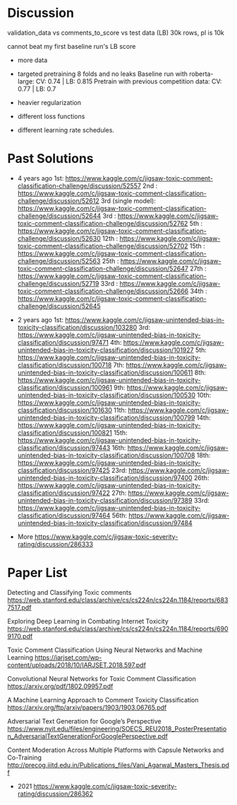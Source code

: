# Discussion
validation_data  vs comments_to_score vs test data (LB)
 30k rows, pl is 10k


cannot beat my first baseline run's LB score
* more data
* targeted pretraining
8 folds and no leaks
Baseline run with roberta-large: CV: 0.74 | LB: 0.815
Pretrain with previous competition data: CV: 0.77 | LB: 0.7

* heavier regularization
* different loss functions
* different learning rate schedules.

# Past Solutions
* 4 years ago
1st: https://www.kaggle.com/c/jigsaw-toxic-comment-classification-challenge/discussion/52557
2nd : https://www.kaggle.com/c/jigsaw-toxic-comment-classification-challenge/discussion/52612
3rd (single model): https://www.kaggle.com/c/jigsaw-toxic-comment-classification-challenge/discussion/52644
3rd : https://www.kaggle.com/c/jigsaw-toxic-comment-classification-challenge/discussion/52762
5th : https://www.kaggle.com/c/jigsaw-toxic-comment-classification-challenge/discussion/52630
12th : https://www.kaggle.com/c/jigsaw-toxic-comment-classification-challenge/discussion/52702
15th : https://www.kaggle.com/c/jigsaw-toxic-comment-classification-challenge/discussion/52563
25th : https://www.kaggle.com/c/jigsaw-toxic-comment-classification-challenge/discussion/52647
27th : https://www.kaggle.com/c/jigsaw-toxic-comment-classification-challenge/discussion/52719
33rd : https://www.kaggle.com/c/jigsaw-toxic-comment-classification-challenge/discussion/52666
34th : https://www.kaggle.com/c/jigsaw-toxic-comment-classification-challenge/discussion/52645

* 2 years ago
1st: https://www.kaggle.com/c/jigsaw-unintended-bias-in-toxicity-classification/discussion/103280
3rd: https://www.kaggle.com/c/jigsaw-unintended-bias-in-toxicity-classification/discussion/97471
4th: https://www.kaggle.com/c/jigsaw-unintended-bias-in-toxicity-classification/discussion/101927
5th: https://www.kaggle.com/c/jigsaw-unintended-bias-in-toxicity-classification/discussion/100718
7th: https://www.kaggle.com/c/jigsaw-unintended-bias-in-toxicity-classification/discussion/100611
8th: https://www.kaggle.com/c/jigsaw-unintended-bias-in-toxicity-classification/discussion/100961
9th: https://www.kaggle.com/c/jigsaw-unintended-bias-in-toxicity-classification/discussion/100530
10th: https://www.kaggle.com/c/jigsaw-unintended-bias-in-toxicity-classification/discussion/101630
11th: https://www.kaggle.com/c/jigsaw-unintended-bias-in-toxicity-classification/discussion/100799
14th: https://www.kaggle.com/c/jigsaw-unintended-bias-in-toxicity-classification/discussion/100821
15th: https://www.kaggle.com/c/jigsaw-unintended-bias-in-toxicity-classification/discussion/97443
16th: https://www.kaggle.com/c/jigsaw-unintended-bias-in-toxicity-classification/discussion/100708
18th: https://www.kaggle.com/c/jigsaw-unintended-bias-in-toxicity-classification/discussion/97425
23rd: https://www.kaggle.com/c/jigsaw-unintended-bias-in-toxicity-classification/discussion/97400
26th: https://www.kaggle.com/c/jigsaw-unintended-bias-in-toxicity-classification/discussion/97422
27th: https://www.kaggle.com/c/jigsaw-unintended-bias-in-toxicity-classification/discussion/97389
33rd: https://www.kaggle.com/c/jigsaw-unintended-bias-in-toxicity-classification/discussion/97464
56th: https://www.kaggle.com/c/jigsaw-unintended-bias-in-toxicity-classification/discussion/97484

* More
https://www.kaggle.com/c/jigsaw-toxic-severity-rating/discussion/286333



# Paper List
Detecting and Classifying Toxic comments
https://web.stanford.edu/class/archive/cs/cs224n/cs224n.1184/reports/6837517.pdf

Exploring Deep Learning in Combating Internet Toxicity
https://web.stanford.edu/class/archive/cs/cs224n/cs224n.1184/reports/6909170.pdf

Toxic Comment Classification Using Neural Networks and Machine Learning
https://iarjset.com/wp-content/uploads/2018/10/IARJSET.2018.597.pdf

Convolutional Neural Networks for Toxic Comment Classification
https://arxiv.org/pdf/1802.09957.pdf

A Machine Learning Approach to Comment Toxicity Classification
https://arxiv.org/ftp/arxiv/papers/1903/1903.06765.pdf

Adversarial Text Generation for Google’s Perspective
https://www.nyit.edu/files/engineering/SOECS_REU2018_PosterPresentation_AdversarialTextGenerationForGooglePerspective.pdf

Content Moderation Across Multiple Platforms with Capsule Networks and Co-Training
http://precog.iiitd.edu.in/Publications_files/Vani_Agarwal_Masters_Thesis.pdf

* 2021
https://www.kaggle.com/c/jigsaw-toxic-severity-rating/discussion/286362
